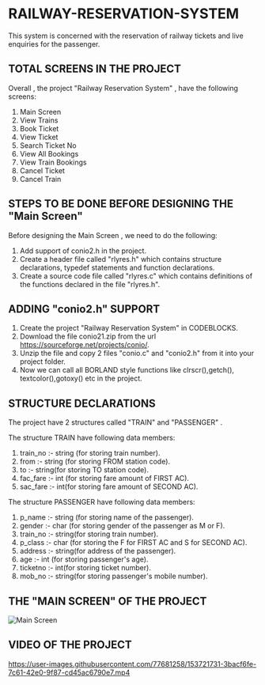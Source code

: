 # RAILWAY-RESERVATION-SYSTEM

This system is concerned with the reservation of railway tickets and live enquiries for the passenger.

## TOTAL SCREENS IN THE PROJECT

Overall , the project "Railway Reservation System" , have the following screens:
1. Main Screen
2. View Trains
3. Book Ticket
4. View Ticket
5. Search Ticket No
6. View All Bookings
7. View Train Bookings
8. Cancel Ticket
9. Cancel Train

## STEPS TO BE DONE BEFORE DESIGNING THE "Main Screen"

Before designing the Main Screen , we need to do the following:
1. Add support of conio2.h in the project.
2. Create a header file called "rlyres.h" which contains structure declarations, typedef statements and function declarations.
3. Create a source code file called "rlyres.c" which contains definitions of the functions declared in the file "rlyres.h". 

## ADDING "conio2.h" SUPPORT
1. Create the project "Railway Reservation System" in CODEBLOCKS.
2. Download the file conio21.zip from the url https://sourceforge.net/projects/conio/.
3. Unzip the file and copy 2 files "conio.c" and "conio2.h" from it into your project folder.
4. Now we can call all BORLAND style functions like clrscr(),getch(), textcolor(),gotoxy() etc in the project.

## STRUCTURE DECLARATIONS

The project have 2 structures called "TRAIN" and "PASSENGER" .

The structure TRAIN have following data members:
1. train_no :- string (for storing train number).
2. from :- string (for storing FROM station code).
3. to :- string(for storing TO station code).
4. fac_fare :- int (for storing fare amount of FIRST AC).
5. sac_fare :- int(for storing fare amount of SECOND AC). 

The structure PASSENGER have following data members:
1. p_name :- string (for storing name of the passenger).
2. gender :- char (for storing gender of the passenger as M or F).
3. train_no :- string(for storing train number).
4. p_class :- char (for storing the F for FIRST AC and S for SECOND AC).
5. address :- string(for address of the passenger).
6. age :- int (for storing passenger's age).
7. ticketno :- int(for storing ticket number).
8. mob_no :- string(for storing passenger's mobile number).

## THE "MAIN SCREEN" OF THE PROJECT

![Main Screen](https://user-images.githubusercontent.com/77681258/153720843-07c94706-16cd-4c66-9e49-a769adf01457.jpg)

## VIDEO OF THE PROJECT

https://user-images.githubusercontent.com/77681258/153721731-3bacf6fe-7c61-42e0-9f87-cd45ac6790e7.mp4

